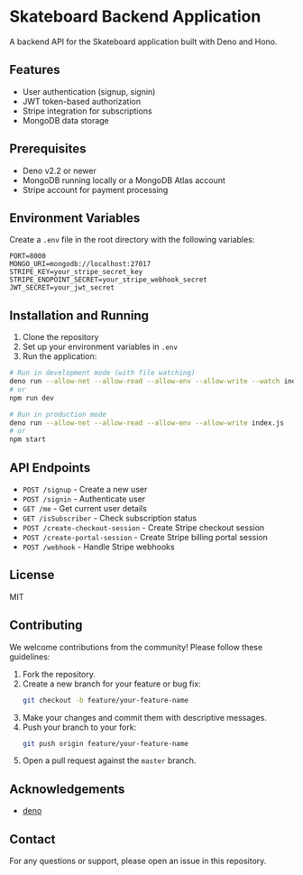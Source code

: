 # Skateboard Backend Application

A backend API for the Skateboard application built with Deno and Hono.

## Features

- User authentication (signup, signin)
- JWT token-based authorization
- Stripe integration for subscriptions
- MongoDB data storage

## Prerequisites

- Deno v2.2 or newer
- MongoDB running locally or a MongoDB Atlas account
- Stripe account for payment processing

## Environment Variables

Create a `.env` file in the root directory with the following variables:

```
PORT=8000
MONGO_URI=mongodb://localhost:27017
STRIPE_KEY=your_stripe_secret_key
STRIPE_ENDPOINT_SECRET=your_stripe_webhook_secret
JWT_SECRET=your_jwt_secret
```

## Installation and Running

1. Clone the repository
2. Set up your environment variables in `.env`
3. Run the application:

```bash
# Run in development mode (with file watching)
deno run --allow-net --allow-read --allow-env --allow-write --watch index.js
# or
npm run dev

# Run in production mode
deno run --allow-net --allow-read --allow-env --allow-write index.js
# or
npm start
```

## API Endpoints

- `POST /signup` - Create a new user
- `POST /signin` - Authenticate user
- `GET /me` - Get current user details
- `GET /isSubscriber` - Check subscription status
- `POST /create-checkout-session` - Create Stripe checkout session
- `POST /create-portal-session` - Create Stripe billing portal session
- `POST /webhook` - Handle Stripe webhooks

## License

MIT

## Contributing

We welcome contributions from the community! Please follow these guidelines:

1. Fork the repository.
2. Create a new branch for your feature or bug fix:
   ```sh
   git checkout -b feature/your-feature-name
   ```
3. Make your changes and commit them with descriptive messages.
4. Push your branch to your fork:
   ```sh
   git push origin feature/your-feature-name
   ```
5. Open a pull request against the `master` branch.

## Acknowledgements 

- [deno](https://github.com/denoland/deno)

## Contact

For any questions or support, please open an issue in this repository.
